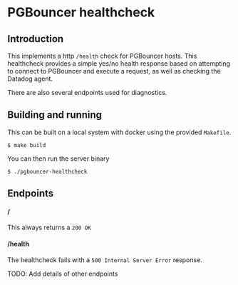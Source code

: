 # PGBouncer healthcheck

## Introduction

This implements a http `/health` check for PGBouncer hosts.
This healthcheck provides a simple yes/no health response based
on attempting to connect to PGBouncer and execute a request, as
well as checking the Datadog agent.

There are also several endpoints used for diagnostics.

## Building and running

This can be built on a local system with docker using the provided `Makefile`.

    $ make build

You can then run the server binary

    $ ./pgbouncer-healthcheck


## Endpoints

#### /

This always returns a `200 OK`

#### /health
The healthcheck fails with a `500 Internal Server Error` response.

TODO: Add details of other endpoints
